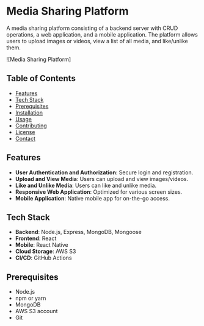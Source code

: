 # Media Sharing Platform

A media sharing platform consisting of a backend server with CRUD operations, a web application, and a mobile application. The platform allows users to upload images or videos, view a list of all media, and like/unlike them.

![Media Sharing Platform]

## Table of Contents

- [Features](#features)
- [Tech Stack](#tech-stack)
- [Prerequisites](#prerequisites)
- [Installation](#installation)
- [Usage](#usage)
- [Contributing](#contributing)
- [License](#license)
- [Contact](#contact)

## Features

- **User Authentication and Authorization**: Secure login and registration.
- **Upload and View Media**: Users can upload and view images/videos.
- **Like and Unlike Media**: Users can like and unlike media.
- **Responsive Web Application**: Optimized for various screen sizes.
- **Mobile Application**: Native mobile app for on-the-go access.

## Tech Stack

- **Backend**: Node.js, Express, MongoDB, Mongoose
- **Frontend**: React
- **Mobile**: React Native
- **Cloud Storage**: AWS S3
- **CI/CD**: GitHub Actions

## Prerequisites  

- Node.js
- npm or yarn
- MongoDB
- AWS S3 account
- Git
